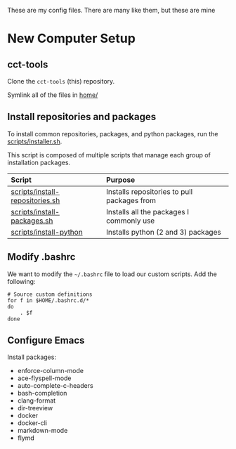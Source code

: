 These are my config files.  There are many like them, but these are mine

# New Computer Setup

## cct-tools

Clone the `cct-tools` (this) repository.

Symlink all of the files in [home/](home)

## Install repositories and packages

To install common repositories, packages, and python packages, run the [scripts/installer.sh](scripts/installer.sh).

This script is composed of multiple scripts that manage each group of installation packages.

| Script | Purpose |
|:--|:--|
| [scripts/install-repositories.sh](scripts/install-repositories.sh) | Installs repositories to pull packages from |
| [scripts/install-packages.sh](scripts/install-packages.sh) | Installs all the packages I commonly use |
| [scripts/install-python](scripts/install-python.sh) | Installs python (2 and 3) packages |


## Modify .bashrc

We want to modify the `~/.bashrc` file to load our custom scripts.  Add the following:

    # Source custom definitions
    for f in $HOME/.bashrc.d/*
    do
    	. $f
    done


## Configure Emacs

Install packages:

- enforce-column-mode
- ace-flyspell-mode
- auto-complete-c-headers
- bash-completion
- clang-format
- dir-treeview
- docker
- docker-cli
- markdown-mode
- flymd
